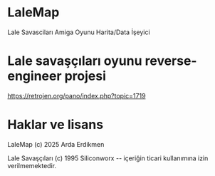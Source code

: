 # LaleMap
Lale Savasciları Amiga Oyunu Harita/Data İşeyici


# Lale savaşçıları oyunu reverse-engineer projesi
https://retrojen.org/pano/index.php?topic=1719

# Haklar ve lisans
LaleMap (c) 2025 Arda Erdikmen

Lale Savaşçıları (c) 1995 Siliconworx -- içeriğin ticari kullanımına izin verilmemektedir.


